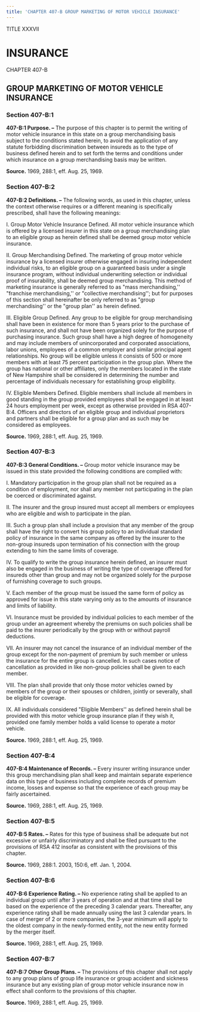 ```yaml
---
title: 'CHAPTER 407-B GROUP MARKETING OF MOTOR VEHICLE INSURANCE'
---
```


TITLE XXXVII
                                             
INSURANCE
=============

CHAPTER 407-B
                                             
GROUP MARKETING OF MOTOR VEHICLE INSURANCE
------------------------------------------

### Section 407-B:1

 **407-B:1 Purpose. –** The purpose of this chapter is to permit the
writing of motor vehicle insurance in this state on a group
merchandising basis subject to the conditions stated herein, to avoid
the application of any statute forbidding discrimination between
insureds as to the type of business defined herein and to set forth the
terms and conditions under which insurance on a group merchandising
basis may be written.

**Source.** 1969, 288:1, eff. Aug. 25, 1969.

### Section 407-B:2

 **407-B:2 Definitions. –** The following words, as used in this
chapter, unless the context otherwise requires or a different meaning is
specifically prescribed, shall have the following meanings:
                                             
 I. Group Motor Vehicle Insurance Defined. All motor vehicle
insurance which is offered by a licensed insurer in this state on a
group merchandising plan to an eligible group as herein defined shall be
deemed group motor vehicle insurance.
                                             
 II. Group Merchandising Defined. The marketing of group motor
vehicle insurance by a licensed insurer otherwise engaged in insuring
independent individual risks, to an eligible group on a guaranteed basis
under a single insurance program, without individual underwriting
selection or individual proof of insurability, shall be deemed group
merchandising. This method of marketing insurance is generally referred
to as "mass merchandising,'' "franchise merchandising,'' or "collective
merchandising''; but for purposes of this section shall hereinafter be
only referred to as "group merchandising'' or the "group plan'' as
herein defined.
                                             
 III. Eligible Group Defined. Any group to be eligible for group
merchandising shall have been in existence for more than 5 years prior
to the purchase of such insurance, and shall not have been organized
solely for the purpose of purchasing insurance. Such group shall have a
high degree of homogeneity and may include members of unincorporated and
corporated associations, labor unions, employees of a common employer
and similar principal agent relationships. No group will be eligible
unless it consists of 500 or more members with at least 75 percent
participation in the group plan. Where the group has national or other
affiliates, only the members located in the state of New Hampshire shall
be considered in determining the number and percentage of individuals
necessary for establishing group eligibility.
                                             
 IV. Eligible Members Defined. Eligible members shall include all
members in good standing in the group provided employees shall be
engaged in at least 24 hours employment per week, except as otherwise
provided in RSA 407-B:4. Officers and directors of an eligible group and
individual proprietors and partners shall be eligible for a group plan
and as such may be considered as employees.

**Source.** 1969, 288:1, eff. Aug. 25, 1969.

### Section 407-B:3

 **407-B:3 General Conditions. –** Group motor vehicle insurance may
be issued in this state provided the following conditions are complied
with:
                                             
 I. Mandatory participation in the group plan shall not be required
as a condition of employment, nor shall any member not participating in
the plan be coerced or discriminated against.
                                             
 II. The insurer and the group insured must accept all members or
employees who are eligible and wish to participate in the plan.
                                             
 III. Such a group plan shall include a provision that any member of
the group shall have the right to convert his group policy to an
individual standard policy of insurance in the same company as offered
by the insurer to the non-group insureds upon termination of his
connection with the group extending to him the same limits of coverage.
                                             
 IV. To qualify to write the group insurance herein defined, an
insurer must also be engaged in the business of writing the type of
coverage offered for insureds other than group and may not be organized
solely for the purpose of furnishing coverage to such groups.
                                             
 V. Each member of the group must be issued the same form of policy
as approved for issue in this state varying only as to the amounts of
insurance and limits of liability.
                                             
 VI. Insurance must be provided by individual policies to each member
of the group under an agreement whereby the premiums on such policies
shall be paid to the insurer periodically by the group with or without
payroll deductions.
                                             
 VII. An insurer may not cancel the insurance of an individual member
of the group except for the non-payment of premium by such member or
unless the insurance for the entire group is cancelled. In such cases
notice of cancellation as provided in like non-group policies shall be
given to each member.
                                             
 VIII. The plan shall provide that only those motor vehicles owned by
members of the group or their spouses or children, jointly or severally,
shall be eligible for coverage.
                                             
 IX. All individuals considered "Eligible Members'' as defined herein
shall be provided with this motor vehicle group insurance plan if they
wish it, provided one family member holds a valid license to operate a
motor vehicle.

**Source.** 1969, 288:1, eff. Aug. 25, 1969.

### Section 407-B:4

 **407-B:4 Maintenance of Records. –** Every insurer writing
insurance under this group merchandising plan shall keep and maintain
separate experience data on this type of business including complete
records of premium income, losses and expense so that the experience of
each group may be fairly ascertained.

**Source.** 1969, 288:1, eff. Aug. 25, 1969.

### Section 407-B:5

 **407-B:5 Rates. –** Rates for this type of business shall be
adequate but not excessive or unfairly discriminatory and shall be filed
pursuant to the provisions of RSA 412 insofar as consistent with the
provisions of this chapter.

**Source.** 1969, 288:1. 2003, 150:6, eff. Jan. 1, 2004.

### Section 407-B:6

 **407-B:6 Experience Rating. –** No experience rating shall be
applied to an individual group until after 3 years of operation and at
that time shall be based on the experience of the preceding 3 calendar
years. Thereafter, any experience rating shall be made annually using
the last 3 calendar years. In case of merger of 2 or more companies, the
3-year minimum will apply to the oldest company in the newly-formed
entity, not the new entity formed by the merger itself.

**Source.** 1969, 288:1, eff. Aug. 25, 1969.

### Section 407-B:7

 **407-B:7 Other Group Plans. –** The provisions of this chapter
shall not apply to any group plans of group life insurance or group
accident and sickness insurance but any existing plan of group motor
vehicle insurance now in effect shall conform to the provisions of this
chapter.

**Source.** 1969, 288:1, eff. Aug. 25, 1969.
